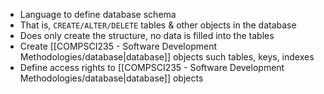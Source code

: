 - Language to define database schema
- That is, `CREATE/ALTER/DELETE` tables & other objects in the database
- Does only create the structure, no data is filled into the tables
- Create [[COMPSCI235 - Software Development Methodologies/database|database]] objects such tables, keys, indexes
- Define access rights to [[COMPSCI235 - Software Development Methodologies/database|database]] objects